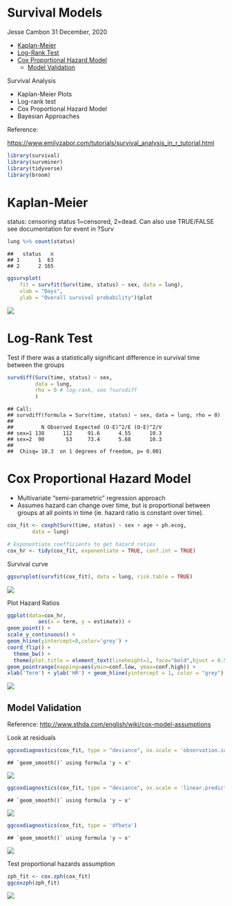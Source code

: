 Survival Models
================
Jesse Cambon
31 December, 2020

  - [Kaplan-Meier](#kaplan-meier)
  - [Log-Rank Test](#log-rank-test)
  - [Cox Proportional Hazard Model](#cox-proportional-hazard-model)
      - [Model Validation](#model-validation)

Survival Analysis

  - Kaplan-Meier Plots
  - Log-rank test
  - Cox Proportional Hazard Model
  - Bayesian Approaches

Reference:

<https://www.emilyzabor.com/tutorials/survival_analysis_in_r_tutorial.html>

``` r
library(survival)
library(survminer)
library(tidyverse)
library(broom)
```

# Kaplan-Meier

status: censoring status 1=censored, 2=dead. Can also use TRUE/FALSE see
documentation for event in ?Surv

``` r
lung %>% count(status)
```

    ##   status   n
    ## 1      1  63
    ## 2      2 165

``` r
ggsurvplot(
    fit = survfit(Surv(time, status) ~ sex, data = lung), 
    xlab = "Days", 
    ylab = "Overall survival probability")$plot
```

![](../rmd_images/Survival/unnamed-chunk-2-1.png)<!-- -->

# Log-Rank Test

Test if there was a statistically significant difference in survival
time between the groups

``` r
survdiff(Surv(time, status) ~ sex, 
         data = lung, 
         rho = 0 # log-rank, see ?survdiff
         )
```

    ## Call:
    ## survdiff(formula = Surv(time, status) ~ sex, data = lung, rho = 0)
    ## 
    ##         N Observed Expected (O-E)^2/E (O-E)^2/V
    ## sex=1 138      112     91.6      4.55      10.3
    ## sex=2  90       53     73.4      5.68      10.3
    ## 
    ##  Chisq= 10.3  on 1 degrees of freedom, p= 0.001

# Cox Proportional Hazard Model

  - Multivariate “semi-parametric” regression approach
  - Assumes hazard can change over time, but is proportional between
    groups at all points in time (ie. hazard ratio is constant over
    time).

<!-- end list -->

``` r
cox_fit <- coxph(Surv(time, status) ~ sex + age + ph.ecog,
        data = lung)

# Exponentiate coefficients to get hazard ratios
cox_hr <- tidy(cox_fit, exponentiate = TRUE, conf.int = TRUE)
```

Survival curve

``` r
ggsurvplot(survfit(cox_fit), data = lung, risk.table = TRUE)
```

![](../rmd_images/Survival/unnamed-chunk-5-1.png)<!-- -->

Plot Hazard Ratios

``` r
ggplot(data=cox_hr,
          aes(x = term, y = estimate)) +
geom_point() +
scale_y_continuous() +
geom_hline(yintercept=0,color='grey') +
coord_flip() +
  theme_bw() +
  theme(plot.title = element_text(lineheight=1, face="bold",hjust = 0.5)) +
geom_pointrange(mapping=aes(ymin=conf.low, ymax=conf.high)) + 
xlab('Term') + ylab('HR') + geom_hline(yintercept = 1, color = "grey")
```

![](../rmd_images/Survival/unnamed-chunk-6-1.png)<!-- -->

## Model Validation

Reference: <http://www.sthda.com/english/wiki/cox-model-assumptions>

Look at residuals

``` r
ggcoxdiagnostics(cox_fit, type = "deviance", ox.scale = 'observation.id')
```

    ## `geom_smooth()` using formula 'y ~ x'

![](../rmd_images/Survival/unnamed-chunk-7-1.png)<!-- -->

``` r
ggcoxdiagnostics(cox_fit, type = "deviance", ox.scale = 'linear.predictions')
```

    ## `geom_smooth()` using formula 'y ~ x'

![](../rmd_images/Survival/unnamed-chunk-7-2.png)<!-- -->

``` r
ggcoxdiagnostics(cox_fit, type = 'dfbeta')
```

    ## `geom_smooth()` using formula 'y ~ x'

![](../rmd_images/Survival/unnamed-chunk-8-1.png)<!-- -->

Test proportional hazards assumption

``` r
zph_fit <- cox.zph(cox_fit)
ggcoxzph(zph_fit)
```

![](../rmd_images/Survival/unnamed-chunk-9-1.png)<!-- -->
